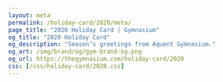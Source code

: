 ```yaml
---
layout: meta
permalink: /holiday-card/2020/meta/
page_title: "2020 Holiday Card | Gymnasium"
og_title: "2020 Holiday Card"
og_description: "Season’s greetings from Aquent Gymnasium."
og_art: /img/brand/og/gym-brand-og.png
og_url: https://thegymnasium.com/holiday-card/2020
css: [/css/holiday-card/2020.css]
---
```

